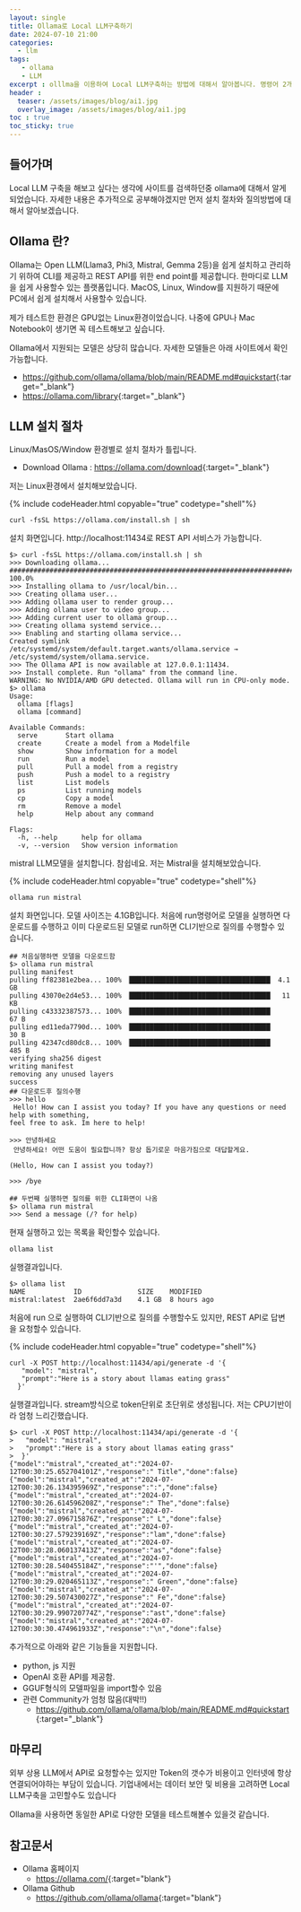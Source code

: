 ```yaml
---
layout: single
title: Ollama로 Local LLM구축하기
date: 2024-07-10 21:00
categories: 
  - llm 
tags: 
   - ollama
   - LLM
excerpt : olllma을 이용하여 Local LLM구축하는 방법에 대해서 알아봅니다. 명령어 2개로 설치, 그리고 질문
header : 
  teaser: /assets/images/blog/ai1.jpg
  overlay_image: /assets/images/blog/ai1.jpg
toc : true  
toc_sticky: true
---
```


## 들어가며

Local LLM 구축을 해보고 싶다는 생각에 사이트를 검색하던중 ollama에 대해서 알게되었습니다. 
자세한 내용은 추가적으로 공부해야겠지만 먼저 설치 절차와 질의방법에 대해서 알아보겠습니다.

## Ollama 란?

Ollama는 Open LLM(Llama3, Phi3, Mistral, Gemma 2등)을 쉽게 설치하고 관리하기 위하여 CLI를 제공하고  REST API를 위한 end point를 제공합니다. 
한마디로 LLM을 쉽게 사용할수 있는 플랫폼입니다. MacOS, Linux, Window를 지원하기 때문에 PC에서 쉽게 설치해서 사용할수 있습니다. 

제가 테스트한 환경은 GPU없는 Linux환경이었습니다. 나중에 GPU나 Mac Notebook이 생기면 꼭 테스트해보고 싶습니다. 

Ollama에서 지원되는 모델은 상당히 많습니다. 자세한 모델들은 아래 사이트에서 확인가능합니다. 
- <https://github.com/ollama/ollama/blob/main/README.md#quickstart>{:target="_blank"}
- <https://ollama.com/library>{:target="_blank"}

## LLM 설치 절차

Linux/MasOS/Window 환경별로 설치 절차가 틀립니다. 
- Download Ollama : <https://ollama.com/download>{:target="_blank"}
  
저는 Linux환경에서 설치해보았습니다. 

{% include codeHeader.html copyable="true" codetype="shell"%}
```shell
curl -fsSL https://ollama.com/install.sh | sh
```

설치 화면입니다. http://localhost:11434로 REST API 서비스가 가능합니다. 

```shell
$> curl -fsSL https://ollama.com/install.sh | sh
>>> Downloading ollama...
######################################################################## 100.0%
>>> Installing ollama to /usr/local/bin...
>>> Creating ollama user...
>>> Adding ollama user to render group...
>>> Adding ollama user to video group...
>>> Adding current user to ollama group...
>>> Creating ollama systemd service...
>>> Enabling and starting ollama service...
Created symlink /etc/systemd/system/default.target.wants/ollama.service → /etc/systemd/system/ollama.service.
>>> The Ollama API is now available at 127.0.0.1:11434.
>>> Install complete. Run "ollama" from the command line.
WARNING: No NVIDIA/AMD GPU detected. Ollama will run in CPU-only mode.
$> ollama
Usage:
  ollama [flags]
  ollama [command]

Available Commands:
  serve       Start ollama
  create      Create a model from a Modelfile
  show        Show information for a model
  run         Run a model
  pull        Pull a model from a registry
  push        Push a model to a registry
  list        List models
  ps          List running models
  cp          Copy a model
  rm          Remove a model
  help        Help about any command

Flags:
  -h, --help      help for ollama
  -v, --version   Show version information
```

mistral LLM모델을 설치합니다. 참쉽네요.
저는 Mistral을 설치해보았습니다.

{% include codeHeader.html copyable="true" codetype="shell"%}
```shell
ollama run mistral
```

설치 화면입니다. 모델 사이즈는 4.1GB입니다. 
처음에 run명령어로 모델을 실행하면 다운로드를 수행하고 이미 다운로드된 모델로 run하면 CLI기반으로 질의를 수행할수 있습니다. 

```shell
## 처음실행하면 모델을 다운로드함 
$> ollama run mistral  
pulling manifest
pulling ff82381e2bea... 100% ▕███████████████████████████████████▏ 4.1 GB
pulling 43070e2d4e53... 100% ▕███████████████████████████████████▏  11 KB
pulling c43332387573... 100% ▕███████████████████████████████████▏   67 B
pulling ed11eda7790d... 100% ▕███████████████████████████████████▏   30 B
pulling 42347cd80dc8... 100% ▕███████████████████████████████████▏  485 B
verifying sha256 digest
writing manifest
removing any unused layers
success
## 다운로드후 질의수행
>>> hello
 Hello! How can I assist you today? If you have any questions or need help with something,
feel free to ask. Im here to help!

>>> 안녕하세요
 안녕하세요! 어떤 도움이 필요합니까? 항상 돕기로운 마음가짐으로 대답할게요.

(Hello, How can I assist you today?)

>>> /bye

## 두번째 실행하면 질의를 위한 CLI화면이 나옴
$> ollama run mistral
>>> Send a message (/? for help)
```

현재 실행하고 있는 목록을 확인할수 있습니다. 

```shell
ollama list
```

실행결과입니다. 

```shell
$> ollama list
NAME            ID              SIZE    MODIFIED
mistral:latest  2ae6f6dd7a3d    4.1 GB  8 hours ago
```
 

처음에 run 으로 실행하여 CLI기반으로 질의를 수행할수도 있지만, REST API로 답변을 요청할수 있습니다. 

{% include codeHeader.html copyable="true" codetype="shell"%}
```shell
curl -X POST http://localhost:11434/api/generate -d '{
   "model": "mistral",
   "prompt":"Here is a story about llamas eating grass"
  }'
```

실행결과입니다. stream방식으로 token단위로 초단위로 생성됩니다. 저는 CPU기반이라 엄청 느리긴했습니다. 

```shell
$> curl -X POST http://localhost:11434/api/generate -d '{
>   "model": "mistral",
>   "prompt":"Here is a story about llamas eating grass"
>  }'
{"model":"mistral","created_at":"2024-07-12T00:30:25.652704101Z","response":" Title","done":false}
{"model":"mistral","created_at":"2024-07-12T00:30:26.134395969Z","response":":","done":false}
{"model":"mistral","created_at":"2024-07-12T00:30:26.614596208Z","response":" The","done":false}
{"model":"mistral","created_at":"2024-07-12T00:30:27.096715876Z","response":" L","done":false}
{"model":"mistral","created_at":"2024-07-12T00:30:27.579239169Z","response":"lam","done":false}
{"model":"mistral","created_at":"2024-07-12T00:30:28.060137413Z","response":"as","done":false}
{"model":"mistral","created_at":"2024-07-12T00:30:28.540455184Z","response":"'","done":false}
{"model":"mistral","created_at":"2024-07-12T00:30:29.020465113Z","response":" Green","done":false}
{"model":"mistral","created_at":"2024-07-12T00:30:29.507430027Z","response":" Fe","done":false}
{"model":"mistral","created_at":"2024-07-12T00:30:29.990720774Z","response":"ast","done":false}
{"model":"mistral","created_at":"2024-07-12T00:30:30.474961933Z","response":"\n","done":false}
```

추가적으로 아래와 같은 기능들을 지원합니다. 
 - python, js 지원 
 - OpenAI 호환 API를 제공함.
 - GGUF형식의 모델파일을 import할수 있음
 - 관련 Community가 엄청 많음(대박!!)
   - <https://github.com/ollama/ollama/blob/main/README.md#quickstart>{:target="_blank"}


## 마무리

외부 상용 LLM에서 API로 요청할수는 있지만 Token의 갯수가 비용이고 인터넷에 항상 연결되어야하는 부담이 있습니다. 기업내에서는 데이터 보안 및 비용을 고려하면 Local LLM구축을 고민할수도 있습니다 

Ollama을 사용하면 동일한 API로 다양한 모델을 테스트해볼수 있을것 같습니다. 

## 참고문서

- Ollama 홈페이지
  - <https://ollama.com/>{:target="blank"}
- Ollama Github
  - <https://github.com/ollama/ollama>{:target="blank"}